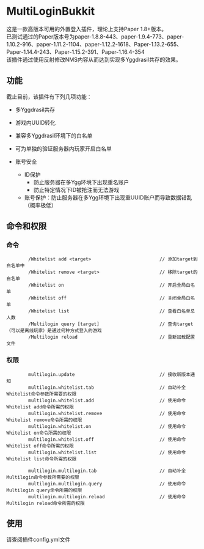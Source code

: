# MultiLoginBukkit
这是一款高版本可用的外置登入插件，理论上支持Paper 1.8+版本。\
已测试通过的Paper版本号为paper-1.8.8-443、paper-1.9.4-773、paper-1.10.2-916、paper-1.11.2-1104、paper-1.12.2-1618、Paper-1.13.2-655、Paper-1.14.4-243、Paper-1.15.2-391、Paper-1.16.4-354\
该插件通过使用反射修改NMS内容从而达到实现多Yggdrasil共存的效果。

## 功能
截止目前，该插件有下列几项功能：
* 多Yggdrasil共存
* 游戏内UUID转化
* 兼容多Yggdrasil环境下的白名单
* 可为单独的验证服务器内玩家开启白名单

* 账号安全
  * ID保护
      * 防止服务器在多Ygg环境下出现重名账户
      * 防止特定情况下ID被抢注而无法游戏
  * 账号保护：防止服务器在多Ygg环境下出现重UUID账户而导致数据错乱（概率极低）

## 命令和权限

### 命令
            /Whitelist add <target>                         // 添加target到白名单中
            /Whitelist remove <target>                      // 移除target的白名单
            /Whitelist on                                   // 开启全局白名单
            /Whitelist off                                  // 关闭全局白名单
            /Whitelist list                                 // 查看白名单总人数
            /Multilogin query [target]                      // 查询target（可以是离线玩家）是通过何种方式登入的游戏
            /Multilogin reload                              // 重新加载配置文件
### 权限
            multilogin.update                               // 接收新版本通知
            multilogin.whitelist.tab                        // 自动补全Whitelist命令参数所需要的权限
            multilogin.whitelist.add                        // 使用命令Whitelist add命令所需的权限
            multilogin.whitelist.remove                     // 使用命令Whitelist remove命令所需的权限
            multilogin.whitelist.on                         // 使用命令Whitelist on命令所需的权限
            multilogin.whitelist.off                        // 使用命令Whitelist off命令所需的权限
            multilogin.whitelist.list                       // 使用命令Whitelist list命令所需的权限
            
            multilogin.multilogin.tab                       // 自动补全Multilogin命令参数所需要的权限
            multilogin.multilogin.query                     // 使用命令Multilogin query命令所需的权限
            multilogin.multilogin.reload                    // 使用命令Multilogin reload命令所需的权限
            
## 使用
请查阅插件config.yml文件